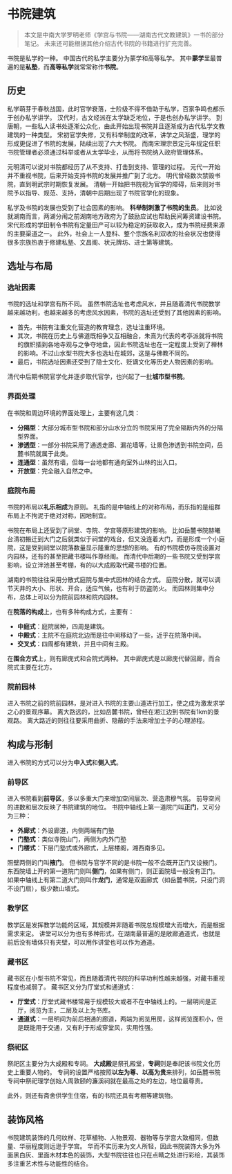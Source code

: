 # 书院建筑

>本文是中南大学罗明老师《学宫与书院——湖南古代文教建筑》一书的部分笔记。
>未来还可能根据其他介绍古代书院的书籍进行扩充完善。

书院是私学的一种。
中国古代的私学主要分为蒙学和高等私学。
其中**蒙学**里最普遍的是**私塾**，而**高等私学**就常常称作**书院**。

## 历史

私学萌芽于春秋战国，此时官学衰落，士阶级不得不借助于私学，百家争鸣也都乐于创办私学讲学。
汉代时，古文经派在太学缺乏地位，于是也创办私学讲学。
到唐朝，一些私人读书处逐渐公众化，由此开始出现书院并且逐渐成为古代私学文教建筑的一种类型。
宋初官学失修，又有科举制度的改革，讲学之风渐盛，理学的形成更促进了书院的发展，陆续出现了六大书院。
而南宋理宗景定元年规定任职书院管理者必须通过科举或者从太学毕业，从而将书院纳入政府管理体系。

元明清可以说对书院都经历了从不支持、打击到支持、管理的过程。
元代一开始并不重视书院，后来开始支持书院的发展并推广到了北方。
明代曾经数次禁毁书院，直到明武宗时期恢复发展。
清朝一开始把书院视为官学的障碍，后来则对书院予以指导、规范、支持，清朝中后期出现了书院官学化的现象。

私学及书院的发展也受到了社会因素的影响。
**科举制刺激了书院的生员**。
比如说就湖南而言，两湖分闱之前湖南地方政府为了鼓励应试也帮助民间筹资建设书院。
宋代形成的学田制令书院有定量田产可以较为稳定的获取收入，成为书院经费来源的主要渠道之一。
此外，社会上一人登科、整个宗族名利双收的社会状况也使得很多宗族热衷于修建私塾、文昌阁、状元牌坊、进士第等建筑。

## 选址与布局

### 选址因素

书院的选址和学宫有所不同。
虽然书院选址也考虑风水，并且随着清代书院教学越来越功利，也越来越多的考虑风水因素，书院的选址还受到了其他因素的影响。

- 首先，书院有注重文化营造的教育理念，选址注重环境。
- 其次，书院在历史上与佛道既相争又互相融合，朱熹为代表的考亭派就将书院的旗帜插到各地寺观与之争夺地盘，因此书院选址也在一定程度上受到了禅林的影响。不过山水型书院大多也选址在城郊，这是与佛教不同的。
- 最后，书院选址因素还受到了隐士文化、贬谪文化等历史人物因素的影响。

清代中后期书院官学化并逐步取代官学，也兴起了一批**城市型书院**。

### 界面处理

在书院和周边环境的界面处理上，主要有这几类：

- **分隔型**：大部分城市型书院和部分山水分立的书院采用了完全隔断内外的分隔型界面。
- **渗透型**：一部分书院采用了通透走廊、漏花墙等，让景色渗透到书院空间，岳麓书院就属于此类。
- **连通型**：虽然有墙，但每一台地都有通向室外山林的出入口。
- **开放型**：完全融入自然之中。

### 庭院布局

书院的布局以**礼乐相成**为原则。
礼指的是中轴线上的对称布局，而乐指的是组群布局上不拘泥于绝对对称，因地制宜。

书院在布局上还受到了祠堂、寺院、学宫等原形建筑的影响。
比如岳麓书院赫曦台清初搬迁到大门之后就类似于祠堂的戏台，但又没连着大门，而是形成一个小庭院，这是受到祠堂以院落数量显示隆重的思想的影响。
有的书院模仿寺院设置对内园林，还有的甚至把藏书楼叫作尊经阁。
而清代中后期的一些书院又受到学宫影响，设立泮池甚至考棚，有的以大成殿取代藏书楼的位置。

湖南的书院往往采用分散式庭院与集中式园林的结合方式。
庭院分散，就可以调节天井的大小、形状、开合，适应气候，也有利于防盗防火。
而园林则集中分布，总体上可以分为院前园林和院内园林。

在**院落的构成**上，也有多种构成方式，主要有：

- **中庭式**：庭院居种，四周是建筑。
- **中殿式**：主院不在庭院北边而是往中间移动了一些，近乎在院落中间。
- **交叉式**：四周都有建筑，并且中间有主殿。

在**围合方式**上，则有廊庑式和合院式两种。
其中廊庑式是以廊庑代替回廊，而合院式主要在北方。

### 院前园林

进入书院之前的院前园林，是对进入书院的主要山道进行加工，使之成为激发求学之心的景观序幕。
离大路远的，比如岳麓书院，曾经在湘江边到书院有1km的景观路。
离大路近的则往往要采用曲折、隐蔽的手法来增加士子的心理游程。

## 构成与形制

进入书院的方式可以分为**中入式**和**侧入式**。

### 前导区

进入书院看到**前导区**，多以多重大门来增加空间层次、营造肃穆气氛。
前导空间的进数和层次反映了书院建筑的地位。
书院中轴线上第一道院门叫**正门**，又可分为三种：

- **外廊式**：外设廊道，内侧两端有门塾
- **门塾式**：类似寺院山门，两侧为内外门塾
- **门楼式**：下层门塾式或外廊式，上层楼阁，湘西南多见。

照壁两侧的门叫**掖门**。
但书院与官学不同的是书院一般不会既开正门又设掖门。
东西院墙上开的第一道院门则叫**侧门**，如果有侧门，则正面院墙一般没有正门。
如果中轴线上有第二道大门则叫作**龙门**，通常是双面廊式（如岳麓书院，只设门洞不设门扇），极少数山墙式。

### 教学区
教学区是发挥教学功能的区域，其规模并非随着书院总规模增大而增大，而是根据需求来定。
讲堂可以分为也有多种形式，在湖南最普遍的是敞廊通道式，也就是前后没有墙体只有夹壁，可以用作讲堂也可以作为通道。

### 藏书区
藏书区在小型书院不常见，而且随着清代书院的科举功利性越来越强，对藏书重视程度也减弱了。
藏书区又分为厅堂式和通道式：

- **厅堂式**：厅堂式藏书楼常用于规模较大或者不在中轴线上的。一层明间是正厅，阅览为主，二层及以上为书库。
- **通道式**：一层明间为前后相通的廊道，两端为阅览用房，这样阅览面积小，但是既能用于交通，又有利于形成穿堂风，实用性强。

### 祭祀区

祭祀区主要分为大成殿和专祠。
**大成殿**是祭孔殿堂，**专祠**则是奉祀该书院文化历史上重要人物的。
专祠的设置严格按照**以左为尊、以高为贵**来排列，如岳麓书院专祠中祭祀理学创始人周敦颐的濂溪祠就在最高之处的左边，地位最尊贵。

此外，则还有斋舍供学生住宿，有的书院还具有考棚等建筑物。

## 装饰风格

书院建筑装饰的几何纹样、花草植物、人物景观、器物等与学宫大致相同，但数量、华丽程度则远逊于学宫。
华而不实历来为文人所轻，因此书院装饰大多为外面黑白灰、里面木材本色的装饰，大型书院往往也只在点睛之处进行彩绘，其装饰多注重艺术性与功能性的结合。